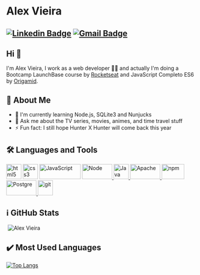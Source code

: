 # Alex Vieira
[![Linkedin Badge](https://img.shields.io/badge/-alexvieira-blue?style=flat-square&logo=Linkedin&logoColor=white&link=https://www.linkedin.com/in/alex-vieira-081888109/)](https://www.linkedin.com/in/alex-vieira-081888109/)
[![Gmail Badge](https://img.shields.io/badge/-alexvieiracb20@gmail.com-c14438?style=flat-square&logo=Gmail&logoColor=white&link=mailto:sakshamtaneja7861@gmail.com)](mailto:alexvieiracb20@gmail.com)
---

## Hi 👋          
I'm Alex Vieira, I work as a web developer 👨‍💻 and actually I'm doing a Bootcamp LaunchBase course by [Rocketseat](https://rocketseat.com.br/) and JavaScript Completo ES6 by [Origamid](https://origamid.com/).

## 🧐 About Me
- 🔭 I'm currently learning Node.js, SQLite3 and Nunjucks
- 💬 Ask me about the TV series, movies, animes, and time travel stuff
- ⚡ Fun fact: I still hope Hunter X Hunter will come back this year

## 🛠️ Languages and Tools
<p align="left"> 
<a href="https://www.w3.org/html/" target="_blank"> <img src="https://www.vectorlogo.zone/logos/w3_html5/w3_html5-icon.svg" alt="html5" width="40" height="40"/></a> 
<a href="https://www.w3schools.com/css/" target="_blank"> <img src="https://www.vectorlogo.zone/logos/netlifyapp_watercss/netlifyapp_watercss-ar21.svg" alt="css3" width="40" height="40"/></a> 
<a href="https://www.javascript.com/" target="_blank"> <img src="https://www.vectorlogo.zone/logos/javascript/javascript-horizontal.svg" alt="JavaScript" width="110" height="40"/></a>
<a href="https://nodejs.org/en//" target="_blank"> <img src="https://www.vectorlogo.zone/logos/nodejs/nodejs-horizontal.svg" alt="Node" width="80" height="40"/> </a>
<a href="https://https://www.java.com/en/" target="_blank"> <img src="https://www.vectorlogo.zone/logos/java/java-icon.svg" alt="Java" width="40" height="40"/> </a>
<a href="https://www.apache.org/" target="_blank"> <img src="https://www.vectorlogo.zone/logos/apache/apache-official.svg" alt="Apache" width="80" height="40"/> </a>
<a href="https://www.npmjs.com/" target="_blank"> <img src="https://www.vectorlogo.zone/logos/npmjs/npmjs-ar21.svg" alt="npm" width="60" height="40"/> </a>
<a href="https://www.postgresql.org/" target="_blank"> <img src="https://www.vectorlogo.zone/logos/postgresql/postgresql-ar21.svg" alt="Postgre" width="80" height="40"/> </a> 
<a href="https://git-scm.com/" target="_blank"> <img src="https://www.vectorlogo.zone/logos/git-scm/git-scm-icon.svg" alt="git" width="40" height="40"/> </a>  
</p>
    
## :information_source: GitHub Stats    
<p>&nbsp;<img align="justify" src="https://github-readme-stats.vercel.app/api?username=alexvieirasj&show_icons=true&locale=en&=true&theme=dark" alt="Alex Vieira"/></p>

## :heavy_check_mark: Most Used Languages
[![Top Langs](https://github-readme-stats.vercel.app/api/top-langs/?username=alexvieirasj&layout=compact&how_icons=true&theme=dark)](https://github.com/anuraghazra/github-readme-stats)
